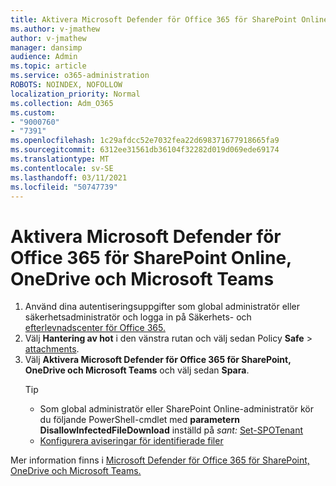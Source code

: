 ```yaml
---
title: Aktivera Microsoft Defender för Office 365 för SharePoint Online, OneDrive och Microsoft Teams
ms.author: v-jmathew
author: v-jmathew
manager: dansimp
audience: Admin
ms.topic: article
ms.service: o365-administration
ROBOTS: NOINDEX, NOFOLLOW
localization_priority: Normal
ms.collection: Adm_O365
ms.custom:
- "9000760"
- "7391"
ms.openlocfilehash: 1c29afdcc52e7032fea22d698371677918665fa9
ms.sourcegitcommit: 6312ee31561db36104f32282d019d069ede69174
ms.translationtype: MT
ms.contentlocale: sv-SE
ms.lasthandoff: 03/11/2021
ms.locfileid: "50747739"
---
```

# <a name="enable-microsoft-defender-for-office-365-for-sharepoint-online-onedrive-and-microsoft-teams"></a>Aktivera Microsoft Defender för Office 365 för SharePoint Online, OneDrive och Microsoft Teams

1. Använd dina autentiseringsuppgifter som global administratör eller säkerhetsadministratör och logga in på Säkerhets- och [efterlevnadscenter för Office 365.](https://protection.office.com/)
2. Välj **Hantering av hot** i den vänstra rutan och välj sedan Policy **Safe**  >  [attachments](https://protection.office.com/safeattachment).
3. Välj **Aktivera Microsoft Defender för Office 365 för SharePoint, OneDrive och Microsoft Teams** och välj sedan **Spara**.
    > [!TIP]
    >
    > - Som global administratör eller SharePoint Online-administratör kör du följande PowerShell-cmdlet med **parametern DisallowInfectedFileDownload** inställd på *sant:* [Set-SPOTenant](https://go.microsoft.com/fwlink/?linkid=2092301)
    > - [Konfigurera aviseringar för identifierade filer](https://go.microsoft.com/fwlink/?linkid=2092110)

Mer information finns i [Microsoft Defender för Office 365 för SharePoint, OneDrive och Microsoft Teams.](https://go.microsoft.com/fwlink/?linkid=2092041)

